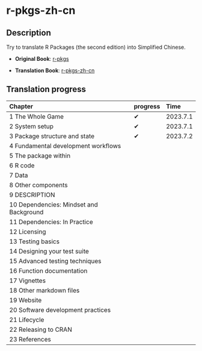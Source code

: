 # r-pkgs-zh-cn

## Description

Try to translate R Packages (the second edition) into Simplified Chinese.

-   **Original Book**: [r-pkgs](https://r-pkgs.org/)

-   **Translation Book**: [r-pkgs-zh-cn](https://zhenghu159.github.io/r-pkgs-zh-cn/)

## Translation progress

| Chapter                                  | progress | Time      |
|:-----------------------------------------|:---------|:----------|
| 1  The Whole Game                        |    ✔     | 2023.7.1  |
| 2  System setup                          |    ✔     | 2023.7.1  |
| 3  Package structure and state           |    ✔     | 2023.7.2  |
| 4  Fundamental development workflows     |          |           |
| 5  The package within                    |          |           |
| 6  R code                                |          |           |
| 7  Data                                  |          |           |
| 8  Other components                      |          |           |
| 9  DESCRIPTION                           |          |           |
| 10  Dependencies: Mindset and Background |          |           |
| 11  Dependencies: In Practice            |          |           |
| 12  Licensing                            |          |           |
| 13  Testing basics                       |          |           |
| 14  Designing your test suite            |          |           |
| 15  Advanced testing techniques          |          |           |
| 16  Function documentation               |          |           |
| 17  Vignettes                            |          |           |
| 18  Other markdown files                 |          |           |
| 19  Website                              |          |           |
| 20  Software development practices       |          |           |
| 21  Lifecycle                            |          |           |
| 22  Releasing to CRAN                    |          |           |
| 23  References                           |          |           |





